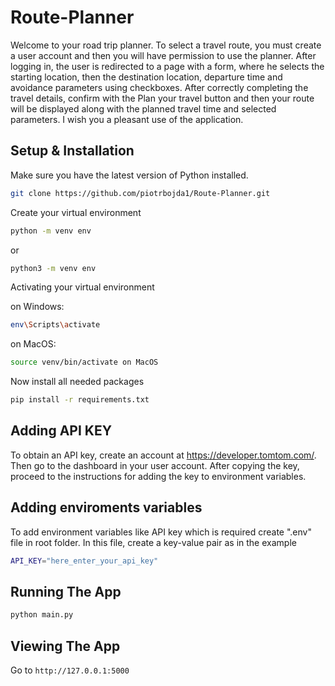 # Route-Planner

Welcome to your road trip planner. To select a travel route, you must create a user account and then you will have permission to use the planner. After logging in, the user is redirected to a page with a form, where he selects the starting location, then the destination location, departure time and avoidance parameters using checkboxes. After correctly completing the travel details, confirm with the Plan your travel button and then your route will be displayed along with the planned travel time and selected parameters. I wish you a pleasant use of the application.

## Setup & Installation

Make sure you have the latest version of Python installed.

```bash
git clone https://github.com/piotrbojda1/Route-Planner.git
```

Create your virtual environment

```bash
python -m venv env
```
or
```bash
python3 -m venv env
```

Activating your virtual environment

on Windows:

```bash
env\Scripts\activate
```

on MacOS:

```bash
source venv/bin/activate on MacOS
```

Now install all needed packages

```bash
pip install -r requirements.txt
```

## Adding API KEY

To obtain an API key, create an account at https://developer.tomtom.com/. Then go to the dashboard in your user account. After copying the key, proceed to the instructions for adding the key to environment variables.

## Adding enviroments variables

To add environment variables like API key which is required create ".env" file in root folder. In this file, create a key-value pair as in the example

```bash
API_KEY="here_enter_your_api_key"
```

## Running The App

```bash
python main.py
```

## Viewing The App

Go to `http://127.0.0.1:5000`